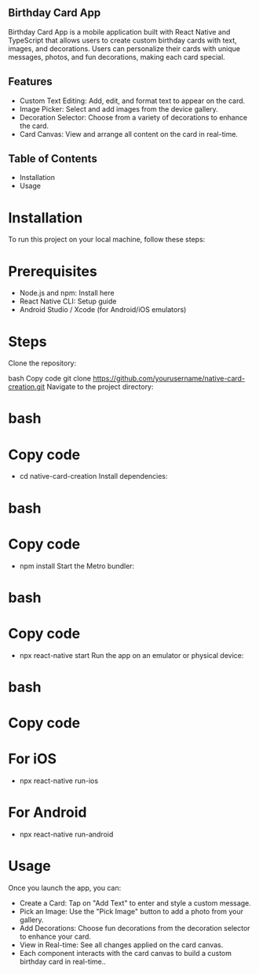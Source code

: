 ## Birthday Card App
Birthday Card App is a mobile application built with React Native and TypeScript that allows users
 to create custom birthday cards with text, images, and decorations. Users can personalize their cards with unique messages, photos, and fun decorations, making each card special.

## Features
- Custom Text Editing: Add, edit, and format text to appear on the card.
- Image Picker: Select and add images from the device gallery.
- Decoration Selector: Choose from a variety of decorations to enhance the card.
- Card Canvas: View and arrange all content on the card in real-time.
## Table of Contents
- Installation
- Usage

# Installation
To run this project on your local machine, follow these steps:

# Prerequisites
- Node.js and npm: Install here
- React Native CLI: Setup guide
- Android Studio / Xcode (for Android/iOS emulators)
# Steps
Clone the repository:

bash
Copy code
git clone https://github.com/yourusername/native-card-creation.git
Navigate to the project directory:

# bash
# Copy code
- cd native-card-creation
Install dependencies:

# bash
# Copy code
- npm install
Start the Metro bundler:

# bash
# Copy code
- npx react-native start
Run the app on an emulator or physical device:

# bash
# Copy code
# For iOS
- npx react-native run-ios

# For Android
- npx react-native run-android

# Usage
Once you launch the app, you can:

- Create a Card: Tap on "Add Text" to enter and style a custom message.
- Pick an Image: Use the "Pick Image" button to add a photo from your gallery.
- Add Decorations: Choose fun decorations from the decoration selector to enhance your card.
- View in Real-time: See all changes applied on the card canvas.
- Each component interacts with the card canvas to build a custom birthday card in real-time..